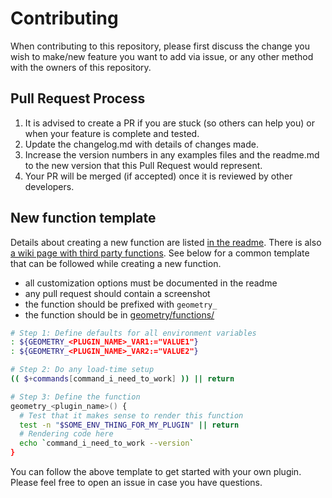 # Contributing

When contributing to this repository, please first discuss the change you wish to make/new feature you want to add via issue, or any other method with the owners of this repository.


## Pull Request Process

1. It is advised to create a PR if you are stuck (so others can help you) or when your feature is complete and tested.
2. Update the changelog.md with details of changes made.
3. Increase the version numbers in any examples files and the readme.md to the new version that this Pull Request would represent.
4. Your PR will be merged (if accepted) once it is reviewed by other developers.


## New function template

Details about creating a new function are listed [in the readme](https://github.com/geometry-zsh/geometry/blob/master/plugins/readme.md).
There is also [a wiki page with third party functions](https://github.com/geometry-zsh/geometry/wiki/functions).
See below for a common template that can be followed while creating a new function.

* all customization options must be documented in the readme
* any pull request should contain a screenshot
* the function should be prefixed with `geometry_`
 * the function should be in [geometry/functions/](geometry/functions)


``` zsh
# Step 1: Define defaults for all environment variables
: ${GEOMETRY_<PLUGIN_NAME>_VAR1:="VALUE1"}
: ${GEOMETRY_<PLUGIN_NAME>_VAR2:="VALUE2"}

# Step 2: Do any load-time setup
(( $+commands[command_i_need_to_work] )) || return

# Step 3: Define the function
geometry_<plugin_name>() {
  # Test that it makes sense to render this function
  test -n "$SOME_ENV_THING_FOR_MY_PLUGIN" || return
  # Rendering code here
  echo `command_i_need_to_work --version`
}

```

You can follow the above template to get started with your own plugin. Please feel free to open an issue in case you have questions.
